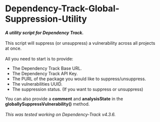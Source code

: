 # Dependency-Track-Global-Suppression-Utility
<i><b>A utility script for Dependency Track.</i></b><br><br>
This script will suppress (or unsuppress) a vulnerability across all projects at once.<br><br>
All you need to start is to provide:
<ul>
<li>The Dependency Track Base URL.</li>
<li>The Dependency Track API Key.</li>
<li>The PURL of the package you would like to suppress/unsuppress.</li>
<li>The vulnerabilities UUID.</li>
<li>The suppression status. (If you want to suppress or unsuppress)</li>
</ul>
You can also provide a <b>comment</b> and <b>analysisState</b> in the <b>globallySuppressVulnerability()</b> method.
<br><br><i>This was tested working on Dependency-Track v4.3.6.</i></b>
